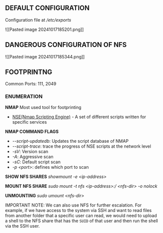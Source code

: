 ## DEFAULT CONFIGURATION
Configuration file at */etc/exports*

![[Pasted image 20241017185201.png]]
## DANGEROUS CONFIGURATION OF NFS
![[Pasted image 20241017185344.png]]
## FOOTPRINTNG
Common Ports: 111, 2049
### ENUMERATION
**NMAP**
Most used tool for footprinting
- [NSE(Nmap Scripting Engine)](https://nmap.org/book/nse.html) - A set of different scripts written for specific services

**NMAP COMMAND FLAGS**
- *--script-updatedb*: Updates the script database of NMAP
- *--script-trace*: trace the progress of NSE scripts at the network level
- *-sV*: Version scan
- *-A*: Aggressive scan
- *-sC*: Default script scan
- *-p \<port\>*:  defines which port to scan

**SHOW NFS SHARES**
*showmount -e \<ip-address\>*

**MOUNT NFS SHARE**
*sudo mount -t nfs \<ip-address\>:/ \<nfs-dir\> -o nolock*

**UNMOUNTING**
*sudo umount \<nfs-dir\>*



IMPORTANT NOTE: We can also use NFS for further escalation. For example, if we have access to the system via SSH and want to read files from another folder that a specific user can read, we would need to upload a shell to the NFS share that has the `SUID` of that user and then run the shell via the SSH user.
